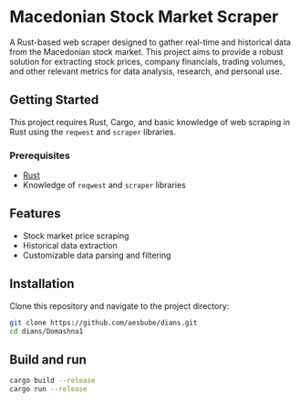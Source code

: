 # Macedonian Stock Market Scraper

A Rust-based web scraper designed to gather real-time and historical data from the Macedonian stock market. This project aims to provide a robust solution for extracting stock prices, company financials, trading volumes, and other relevant metrics for data analysis, research, and personal use.

## Getting Started
This project requires Rust, Cargo, and basic knowledge of web scraping in Rust using the `reqwest` and `scraper` libraries.

### Prerequisites
- [Rust](https://www.rust-lang.org/tools/install)
- Knowledge of `reqwest` and `scraper` libraries

## Features
- Stock market price scraping
- Historical data extraction
- Customizable data parsing and filtering

## Installation
Clone this repository and navigate to the project directory:
```bash
git clone https://github.com/aesbube/dians.git
cd dians/Domashna1
```
## Build and run
```bash
cargo build --release
cargo run --release
```
